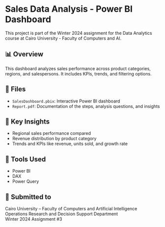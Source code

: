 # Sales Data Analysis - Power BI Dashboard

This project is part of the Winter 2024 assignment for the Data Analytics course at Cairo University - Faculty of Computers and AI.

## 📊 Overview
This dashboard analyzes sales performance across product categories, regions, and salespersons. It includes KPIs, trends, and filtering options.

## 📁 Files
- `SalesDashboard.pbix`: Interactive Power BI dashboard
- `Report.pdf`: Documentation of the steps, analysis questions, and insights

## 🧠 Key Insights
- Regional sales performance compared
- Revenue distribution by product category
- Trends and KPIs like revenue, units sold, and growth rate

## 📅 Tools Used
- Power BI
- DAX
- Power Query

## 📌 Submitted to
Cairo University – Faculty of Computers and Artificial Intelligence  
Operations Research and Decision Support Department  
Winter 2024 Assignment #3
